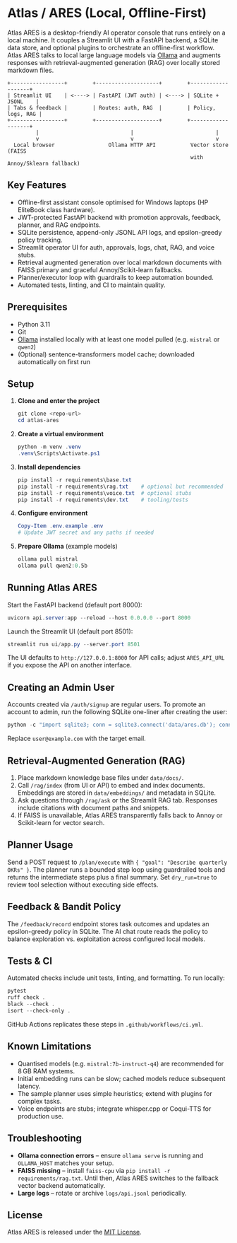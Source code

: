 # Atlas / ARES (Local, Offline-First)

Atlas ARES is a desktop-friendly AI operator console that runs entirely on a local machine. It couples a Streamlit UI with a FastAPI backend, a SQLite data store, and optional plugins to orchestrate an offline-first workflow. Atlas ARES talks to local large language models via [Ollama](https://ollama.ai/) and augments responses with retrieval-augmented generation (RAG) over locally stored markdown files.

```
+-----------------+        +--------------------+        +-------------------+
| Streamlit UI    | <----> | FastAPI (JWT auth) | <----> | SQLite + JSONL    |
| Tabs & feedback |        | Routes: auth, RAG  |        | Policy, logs, RAG |
+-----------------+        +--------------------+        +-------------------+
         |                             |                          |
         v                             v                          v
  Local browser                 Ollama HTTP API           Vector store (FAISS
                                                          with Annoy/Sklearn fallback)
```

## Key Features

- Offline-first assistant console optimised for Windows laptops (HP EliteBook class hardware).
- JWT-protected FastAPI backend with promotion approvals, feedback, planner, and RAG endpoints.
- SQLite persistence, append-only JSONL API logs, and epsilon-greedy policy tracking.
- Streamlit operator UI for auth, approvals, logs, chat, RAG, and voice stubs.
- Retrieval augmented generation over local markdown documents with FAISS primary and graceful Annoy/Scikit-learn fallbacks.
- Planner/executor loop with guardrails to keep automation bounded.
- Automated tests, linting, and CI to maintain quality.

## Prerequisites

- Python 3.11
- Git
- [Ollama](https://ollama.ai) installed locally with at least one model pulled (e.g. `mistral` or `qwen2`)
- (Optional) sentence-transformers model cache; downloaded automatically on first run

## Setup

1. **Clone and enter the project**
   ```powershell
   git clone <repo-url>
   cd atlas-ares
   ```
2. **Create a virtual environment**
   ```powershell
   python -m venv .venv
   .venv\Scripts\Activate.ps1
   ```
3. **Install dependencies**
   ```powershell
   pip install -r requirements\base.txt
   pip install -r requirements\rag.txt    # optional but recommended
   pip install -r requirements\voice.txt  # optional stubs
   pip install -r requirements\dev.txt    # tooling/tests
   ```
4. **Configure environment**
   ```powershell
   Copy-Item .env.example .env
   # Update JWT secret and any paths if needed
   ```
5. **Prepare Ollama** (example models)
   ```powershell
   ollama pull mistral
   ollama pull qwen2:0.5b
   ```

## Running Atlas ARES

Start the FastAPI backend (default port 8000):
```powershell
uvicorn api.server:app --reload --host 0.0.0.0 --port 8000
```

Launch the Streamlit UI (default port 8501):
```powershell
streamlit run ui/app.py --server.port 8501
```

The UI defaults to `http://127.0.0.1:8000` for API calls; adjust `ARES_API_URL` if you expose the API on another interface.

## Creating an Admin User

Accounts created via `/auth/signup` are regular users. To promote an account to admin, run the following SQLite one-liner after creating the user:

```powershell
python -c "import sqlite3; conn = sqlite3.connect('data/ares.db'); conn.execute('UPDATE users SET role = ? WHERE email = ?', ('admin', 'user@example.com')); conn.commit(); conn.close()"
```

Replace `user@example.com` with the target email.

## Retrieval-Augmented Generation (RAG)

1. Place markdown knowledge base files under `data/docs/`.
2. Call `/rag/index` (from UI or API) to embed and index documents. Embeddings are stored in `data/embeddings/` and metadata in SQLite.
3. Ask questions through `/rag/ask` or the Streamlit RAG tab. Responses include citations with document paths and snippets.
4. If FAISS is unavailable, Atlas ARES transparently falls back to Annoy or Scikit-learn for vector search.

## Planner Usage

Send a POST request to `/plan/execute` with `{ "goal": "Describe quarterly OKRs" }`. The planner runs a bounded step loop using guardrailed tools and returns the intermediate steps plus a final summary. Set `dry_run=true` to review tool selection without executing side effects.

## Feedback & Bandit Policy

The `/feedback/record` endpoint stores task outcomes and updates an epsilon-greedy policy in SQLite. The AI chat route reads the policy to balance exploration vs. exploitation across configured local models.

## Tests & CI

Automated checks include unit tests, linting, and formatting. To run locally:

```powershell
pytest
ruff check .
black --check .
isort --check-only .
```

GitHub Actions replicates these steps in `.github/workflows/ci.yml`.

## Known Limitations

- Quantised models (e.g. `mistral:7b-instruct-q4`) are recommended for 8 GB RAM systems.
- Initial embedding runs can be slow; cached models reduce subsequent latency.
- The sample planner uses simple heuristics; extend with plugins for complex tasks.
- Voice endpoints are stubs; integrate whisper.cpp or Coqui-TTS for production use.

## Troubleshooting

- **Ollama connection errors** – ensure `ollama serve` is running and `OLLAMA_HOST` matches your setup.
- **FAISS missing** – install `faiss-cpu` via `pip install -r requirements/rag.txt`. Until then, Atlas ARES switches to the fallback vector backend automatically.
- **Large logs** – rotate or archive `logs/api.jsonl` periodically.

## License

Atlas ARES is released under the [MIT License](LICENSE).
